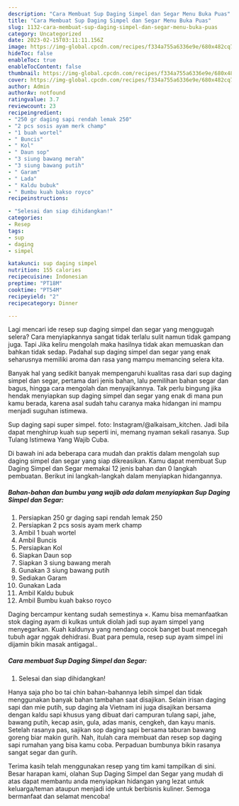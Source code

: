 ```yaml
---
description: "Cara Membuat Sup Daging Simpel dan Segar Menu Buka Puas"
title: "Cara Membuat Sup Daging Simpel dan Segar Menu Buka Puas"
slug: 1132-cara-membuat-sup-daging-simpel-dan-segar-menu-buka-puas
category: Uncategorized
date: 2023-02-15T03:11:11.156Z
image: https://img-global.cpcdn.com/recipes/f334a755a6336e9e/680x482cq70/sup-daging-simpel-dan-segar-foto-resep-utama.jpg
hideToc: false
enableToc: true
enableTocContent: false
thumbnail: https://img-global.cpcdn.com/recipes/f334a755a6336e9e/680x482cq70/sup-daging-simpel-dan-segar-foto-resep-utama.jpg
cover: https://img-global.cpcdn.com/recipes/f334a755a6336e9e/680x482cq70/sup-daging-simpel-dan-segar-foto-resep-utama.jpg
author: Admin
authorAv: notfound
ratingvalue: 3.7
reviewcount: 23
recipeingredient:
- "250 gr daging sapi rendah lemak 250"
- "2 pcs sosis ayam merk champ"
- "1 buah wortel"
- " Buncis"
- " Kol"
- " Daun sop"
- "3 siung bawang merah"
- "3 siung bawang putih"
- " Garam"
- " Lada"
- " Kaldu bubuk"
- " Bumbu kuah bakso royco"
recipeinstructions:

- "Selesai dan siap dihidangkan!"
categories:
- Resep
tags:
- sup
- daging
- simpel

katakunci: sup daging simpel 
nutrition: 155 calories
recipecuisine: Indonesian
preptime: "PT18M"
cooktime: "PT54M"
recipeyield: "2"
recipecategory: Dinner

---
```



Lagi mencari ide resep sup daging simpel dan segar yang menggugah selera? Cara menyiapkannya sangat tidak terlalu sulit namun tidak gampang juga. Tapi Jika keliru mengolah maka hasilnya tidak akan memuaskan dan bahkan tidak sedap. Padahal sup daging simpel dan segar yang enak seharusnya memiliki aroma dan rasa yang mampu memancing selera kita.


Banyak hal yang sedikit banyak mempengaruhi kualitas rasa dari sup daging simpel dan segar, pertama dari jenis bahan, lalu pemilihan bahan segar dan bagus, hingga cara mengolah dan menyajikannya. Tak perlu bingung jika hendak menyiapkan sup daging simpel dan segar yang enak di mana pun kamu berada, karena asal sudah tahu caranya maka hidangan ini mampu menjadi suguhan istimewa.

Sup daging sapi super simpel. foto: Instagram/@alkaisam_kitchen. Jadi bila dapat menghirup kuah sup seperti ini, memang nyaman sekali rasanya. Sup Tulang Istimewa Yang Wajib Cuba.


Di bawah ini ada beberapa cara mudah dan praktis dalam mengolah sup daging simpel dan segar yang siap dikreasikan. Kamu dapat membuat Sup Daging Simpel dan Segar memakai 12 jenis bahan dan 0 langkah pembuatan. Berikut ini langkah-langkah dalam menyiapkan hidangannya.

<!--inarticleads1-->

##### Bahan-bahan dan bumbu yang wajib ada dalam menyiapkan Sup Daging Simpel dan Segar:

1. Persiapkan 250 gr daging sapi rendah lemak 250
1. Persiapkan 2 pcs sosis ayam merk champ
1. Ambil 1 buah wortel
1. Ambil  Buncis
1. Persiapkan  Kol
1. Siapkan  Daun sop
1. Siapkan 3 siung bawang merah
1. Gunakan 3 siung bawang putih
1. Sediakan  Garam
1. Gunakan  Lada
1. Ambil  Kaldu bubuk
1. Ambil  Bumbu kuah bakso royco


Daging bercampur kentang sudah semestinya ×. Kamu bisa memanfaatkan stok daging ayam di kulkas untuk diolah jadi sup ayam simpel yang menyegarkan. Kuah kaldunya yang nendang cocok banget buat mencegah tubuh agar nggak dehidrasi. Buat para pemula, resep sup ayam simpel ini dijamin bikin masak antigagal.. 

<!--inarticleads2-->

##### Cara membuat Sup Daging Simpel dan Segar:


1. Selesai dan siap dihidangkan!

Hanya saja pho bo tai chin bahan-bahannya lebih simpel dan tidak menggunakan banyak bahan tambahan saat disajikan. Selain irisan daging sapi dan mie putih, sup daging ala Vietnam ini juga disajikan bersama dengan kaldu sapi khusus yang dibuat dari campuran tulang sapi, jahe, bawang putih, kecap asin, gula, adas manis, cengkeh, dan kayu manis. Setelah rasanya pas, sajikan sop daging sapi bersama taburan bawang goreng biar makin gurih. Nah, itulah cara membuat dan resep sop daging sapi rumahan yang bisa kamu coba. Perpaduan bumbunya bikin rasanya sangat segar dan gurih. 

Terima kasih telah menggunakan resep yang tim kami tampilkan di sini. Besar harapan kami, olahan Sup Daging Simpel dan Segar yang mudah di atas dapat membantu anda menyiapkan hidangan yang lezat untuk keluarga/teman ataupun menjadi ide untuk berbisnis kuliner. Semoga bermanfaat dan selamat mencoba!
